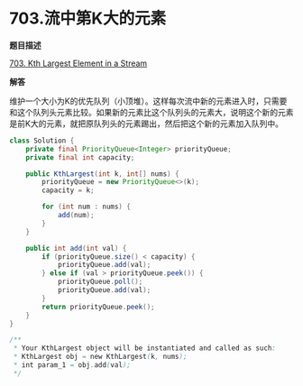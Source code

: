# 703.流中第K大的元素

**题目描述**

[703. Kth Largest Element in a Stream](https://leetcode-cn.com/problems/kth-largest-element-in-a-stream/)

**解答**

维护一个大小为K的优先队列（小顶堆）。这样每次流中新的元素进入时，只需要和这个队列头元素比较。如果新的元素比这个队列头的元素大，说明这个新的元素是前K大的元素，就把原队列头的元素踢出，然后把这个新的元素加入队列中。

```java
class Solution {
    private final PriorityQueue<Integer> priorityQueue;
    private final int capacity;

    public KthLargest(int k, int[] nums) {
        priorityQueue = new PriorityQueue<>(k);
        capacity = k;

        for (int num : nums) {
            add(num);
        }
    }

    public int add(int val) {
        if (priorityQueue.size() < capacity) {
            priorityQueue.add(val);
        } else if (val > priorityQueue.peek()) {
            priorityQueue.poll();
            priorityQueue.add(val);
        }
        return priorityQueue.peek();
    }
}

/**
 * Your KthLargest object will be instantiated and called as such:
 * KthLargest obj = new KthLargest(k, nums);
 * int param_1 = obj.add(val);
 */
```